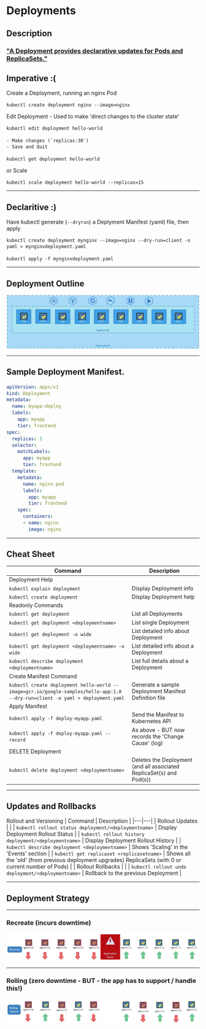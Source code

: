 # Deployments

## Description
### ["A Deployment provides declarative updates for Pods and ReplicaSets."](https://kubernetes.io/docs/concepts/workloads/controllers/deployment/)


## Imperative :(
Create a Deployment, running an nginx Pod

    kubectl create deployment nginx --image=nginx

Edit Deployment - Used to make 'direct changes to the cluster state'

    kubectl edit deployment hello-world

    - Make changes (`replicas:30`)
    - Save and Quit

    kubectl get deployment hello-world

or Scale

    kubectl scale deployment hello-world --replicas=15



---

## Declaritive :)
Have kubectl generate (`--dryrun`) a Deplyment Manifest (yaml) file, then apply

    kubectl create deployment mynginx --image=nginx --dry-run=client -o yaml > mynginxdeployment.yaml

    kubectl apply -f mynginxdeployment.yaml

---

## Deployment Outline
![DeploymentOutline](./images/DeploymentOutline.JPG)

---

## Sample Deployment Manifest.
```yaml
apiVersion: apps/v1
kind: Deployment
metadata:
  name: myapp-deploy
  labels:
    app: myapp
    tier: frontend
spec:
  replicas: 3
  selector:
    matchLabels:
      app: myapp
      tier: frontend
  template:
    metadata:
      name: nginx-pod
      labels:
        app: myapp
        tier: frontend
    spec:
      containers:
      - name: nginx
        image: nginx
```

---

## Cheat Sheet

| Command | Description |
|---|---|
| Deployment Help | |
| `kubectl explain deployment` | Display Deployment info |
| `kubectl create deployment` | Display Deployment help |
| Readonly Commands | |
| `kubectl get deployment` | List all Deployments |
| `kubectl get deployment <deploymentname>` | List single Deployment |
| `kubectl get deployment -o wide` | List detailed info about Deployment |
| `kubectl get deployment <deploymentname> -o wide` | List detailed info about a Deployment |
| `kubectl describe deployment <deploymentname>` | List full details about a Deployment |
| Create Manifest Command | |
| `kubectl create deployment hello-world --image=gcr.io/google-samples/hello-app:1.0 --dry-run=client -o yaml > deployment.yaml` | Generate a sample Deployment Manifest Definition file  |
| Apply Manifest | |
| `kubectl apply -f deploy-myapp.yaml` | Send the Manifest to Kubernetes API |
| `kubectl apply -f deploy-myapp.yaml --record` | As above - BUT now records the 'Change Cause' (log)|
| DELETE Deployment  | |
| `kubectl delete deployment <deploymentname>` | Deletes the Deployment (and all associated ReplicaSet(s) and Pod(s)) |

---

## Updates and Rollbacks
Rollout and Versioning
| Command | Description |
|---|---|
| Rollout Updates | |
| `kubectl rollout status deployment/<deploymentname>` | Display Deployment Rollout Status |
| `kubectl rollout history deployment/<deploymentname>` | Display Deployment Rollout History |
| `kubectl describe deployment <deploymentname>` | Shows 'Scaling' in the 'Events' section |
| `kubectl get replicaset <replicasetname>` | Shows all the 'old' (from previous deployment upgrades) ReplicaSets (with 0 or current number of Pods) |
| Rollout Rollbacks | |
| `kubectl rollout undo deployment/<deploymentname>` | Rollback to the previous Deployment |

---

## Deployment Strategy

---

### Recreate (incurs downtime)
![DeploymentStrategyRecreate](./images/DeploymentStrategyRecreate.JPG)

---

### Rolling (zero downtime - BUT - the app has to support / handle this!)
![DeploymentStrategyRollingUpdate](./images/DeploymentStrategyRollingUpdate.JPG)
